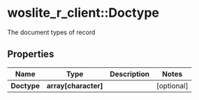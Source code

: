 # woslite_r_client::Doctype

The document types of record

## Properties
Name | Type | Description | Notes
------------ | ------------- | ------------- | -------------
**Doctype** | **array[character]** |  | [optional] 


